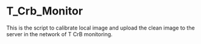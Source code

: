 # T_Crb_Monitor
This is the script to calibrate local image and upload the clean image to the server in the network of T CrB monitoring.
